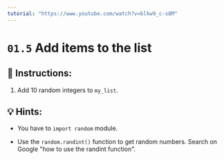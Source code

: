```yaml
---
tutorial: "https://www.youtube.com/watch?v=blkw9_c-s8M"
---
```


# `01.5` Add items to the list

## 📝 Instructions:

1. Add 10 random integers to `my_list`.

## 💡 Hints:

+ You have to `import random` module.

+ Use the `random.randint()` function to get random numbers. Search on Google "how to use the randint function".

